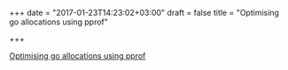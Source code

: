 +++
date = "2017-01-23T14:23:02+03:00"
draft = false
title = "Optimising go allocations using pprof"

+++

<p><a href="https://www.robustperception.io/optimising-go-allocations-using-pprof">Optimising go allocations using pprof</a></p>
